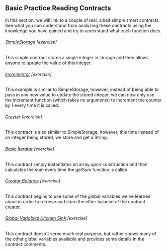 ## Basic Practice Reading Contracts

In this section, we will link to a couple of real, albeit simple smart contracts. See what you can understand from analyzing these contracts using the knowledge you have gained and try to understand what each function does.

###### [SimpleStorage](https://gist.github.com/naterush/79b585a5cdd9537fc0af95b75458b87d) \[exercise\]

This simple contract stores a single integer in storage and then allows anyone to update the value of this integer.

###### [Incrementor](https://github.com/fivedogit/solidity-baby-steps/blob/master/contracts/20_value_incrementer.sol) \[exercise\]

This example is similar to SimpleStorage, however, instead of being able to pass in any new value to update the stored integer, we can now only use the increment function \(which takes no arguments\) to increment the counter by 1 every time it is called.

###### [Greeter](https://github.com/fivedogit/solidity-baby-steps/blob/master/contracts/05_greeter.sol) \[exercise\]

This contract is also similar to SimpleStorage, however, this time instead of an integer being stored, we store and get a String.

###### [Basic Iterator](https://github.com/fivedogit/solidity-baby-steps/blob/master/contracts/08_basiciterator.sol) \[exercise\]

This contract simply instantiates an array upon construction and then calculates the sum every time the getSum function is called.

###### [Creator Balance](https://github.com/fivedogit/solidity-baby-steps/blob/master/contracts/10_creator_balance_checker.sol) \[exercise\]

This contract begins to use some of the global variables we've learned about in order to retrieve and store the ether balance of the contract creator.

###### [Global Variables Kitchen Sink](https://github.com/fivedogit/solidity-baby-steps/blob/master/contracts/15_basic_info_getter.sol) \[exercise\]

This contract doesn't serve much real purpose, but rather shows many of the other global variables available and provides some details in the contract comments.

